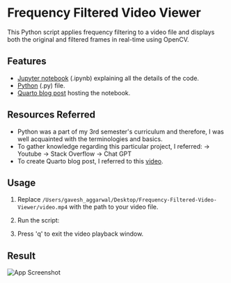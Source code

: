 # Frequency Filtered Video Viewer

This Python script applies frequency filtering to a video file and displays both the original and filtered frames in real-time using OpenCV.

## Features

- [Jupyter notebook](https://www.youtube.com/watch?v=YoKjBcuUP0s ) (.ipynb) explaining all the details of the code.
- [Python](https://www.youtube.com/watch?v=YoKjBcuUP0s ) (.py) file.
- [Quarto blog post](https://www.youtube.com/watch?v=YoKjBcuUP0s ) hosting the notebook.

## Resources Referred

- Python was a part of my 3rd semester's curriculum and therefore, I was well acquainted with the terminologies and basics.
- To gather knowledge regarding this particular project, I referred:
-> Youtube
-> Stack Overflow
-> Chat GPT
- To create Quarto blog post, I referred to this [video](https://www.youtube.com/watch?v=YoKjBcuUP0s ).

## Usage

1. Replace `/Users/gavesh_aggarwal/Desktop/Frequency-Filtered-Video-Viewer/video.mp4` with the path to your video file.

2. Run the script:


3. Press 'q' to exit the video playback window.

## Result

![App Screenshot](https://via.placeholder.com/468x300?text=App+Screenshot+Here)
